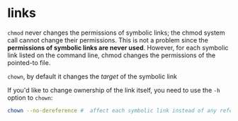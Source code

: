 # links

`chmod` never changes the permissions of symbolic links; the chmod system call cannot change their permissions. This is not a problem since the **permissions of symbolic links are never used**. However, for each symbolic link listed on the command line, chmod changes the permissions of the pointed-to file.

`chown`, by default it changes the *target* of the symbolic link

If you'd like to change ownership of the link itself, you need to use the `-h` option to `chown`:

```sh
chown --no-dereference #  affect each symbolic link instead of any referenced file (useful only on systems that can change the ownership of a symlink); -h
```

